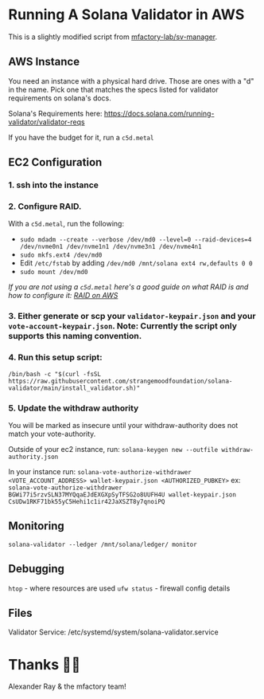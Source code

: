 # Running A Solana Validator in AWS

This is a slightly modified script from [mfactory-lab/sv-manager](https://github.com/mfactory-lab/sv-manager).

## AWS Instance

You need an instance with a physical hard drive. Those are ones with a "d" in the name. Pick one that matches the specs listed for validator requirements on solana's docs.

Solana's Requirements here: https://docs.solana.com/running-validator/validator-reqs

If you have the budget for it, run a `c5d.metal`

## EC2 Configuration

### 1. ssh into the instance

### 2. Configure RAID.

With a `c5d.metal`, run the following:

- `sudo mdadm --create --verbose /dev/md0 --level=0 --raid-devices=4 /dev/nvme0n1 /dev/nvme1n1 /dev/nvme3n1 /dev/nvme4n1`
- `sudo mkfs.ext4 /dev/md0`
- Edit `/etc/fstab` by adding `/dev/md0 /mnt/solana ext4 rw,defaults 0 0`
- `sudo mount /dev/md0`

_If you are not using a `c5d.metal` here's a good guide on what RAID is and how to configure it: [RAID on AWS](https://bravetheheat.medium.com/configuring-raid-on-aws-ec2-214610e0983d)_

### 3. Either generate or scp your `validator-keypair.json` and your `vote-account-keypair.json`. Note: Currently the script only supports this naming convention.

### 4. Run this setup script:

```
/bin/bash -c "$(curl -fsSL https://raw.githubusercontent.com/strangemoodfoundation/solana-validator/main/install_validator.sh)"
```

### 5. Update the withdraw authority

You will be marked as insecure until your withdraw-authority does not match your vote-authority.

Outside of your ec2 instance, run:
`solana-keygen new --outfile withdraw-authority.json`

In your instance run:
`solana-vote-authorize-withdrawer <VOTE_ACCOUNT_ADDRESS> wallet-keypair.json <AUTHORIZED_PUBKEY>`
ex: `solana-vote-authorize-withdrawer BGWi77i5rzvSLN37MYQqaEJdEXGXpSyTFSG2o8UUFH4U wallet-keypair.json CsUDw1RKF71bk55yC5Hehi1c1ir42JaXSZT8y7qnoiPQ`

## Monitoring

`solana-validator --ledger /mnt/solana/ledger/ monitor`

## Debugging

`htop` - where resources are used
`ufw status` - firewall config details

## Files

Validator Service: /etc/systemd/system/solana-validator.service

# Thanks 🙏🏼

Alexander Ray & the mfactory team!

